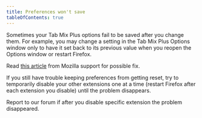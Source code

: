 ```yaml
---
title: Preferences won't save
tableOfContents: true
---
```


Sometimes your Tab Mix Plus options fail to be saved after you change them. For example, you may
change a setting in the Tab Mix Plus Options window only to have it set back to its previous value
when you reopen the Options window or restart Firefox.

Read [this article](http://support.mozilla.com/en-US/kb/Preferences%20are%20not%20saved) from
Mozilla support for possible fix.

If you still have trouble keeping preferences from getting reset, try to temporarily disable your
other extensions one at a time (restart Firefox after each extension you disable) until the problem
disappears.

Report to our forum if after you disable specific extension the problem disappeared.
